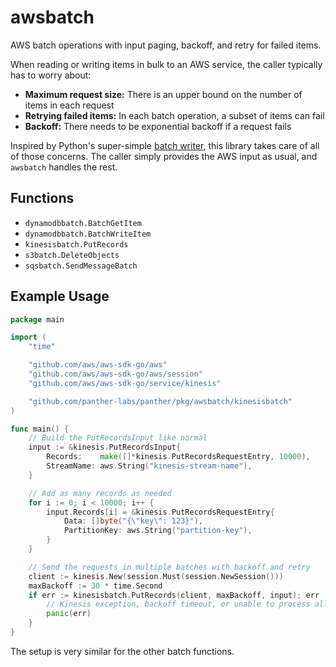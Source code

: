 # awsbatch
AWS batch operations with input paging, backoff, and retry for failed items.

When reading or writing items in bulk to an AWS service, the caller typically has to worry about:
* **Maximum request size:** There is an upper bound on the number of items in each request
* **Retrying failed items:** In each batch operation, a subset of items can fail
* **Backoff:** There needs to be exponential backoff if a request fails

Inspired by Python's super-simple [batch writer](https://boto3.amazonaws.com/v1/documentation/api/latest/guide/dynamodb.html#batch-writing), this library takes care of all of those concerns.
The caller simply provides the AWS input as usual, and `awsbatch` handles the rest.

## Functions
* `dynamodbbatch.BatchGetItem`
* `dynamodbbatch.BatchWriteItem`
* `kinesisbatch.PutRecords`
* `s3batch.DeleteObjects`
* `sqsbatch.SendMessageBatch`

## Example Usage
```go
package main

import (
    "time"

    "github.com/aws/aws-sdk-go/aws"
    "github.com/aws/aws-sdk-go/aws/session"
    "github.com/aws/aws-sdk-go/service/kinesis"

    "github.com/panther-labs/panther/pkg/awsbatch/kinesisbatch"
)

func main() {
    // Build the PutRecordsInput like normal
    input := &kinesis.PutRecordsInput{
        Records:    make([]*kinesis.PutRecordsRequestEntry, 10000),
        StreamName: aws.String("kinesis-stream-name"),
    }

    // Add as many records as needed
    for i := 0; i < 10000; i++ {
        input.Records[i] = &kinesis.PutRecordsRequestEntry{
            Data: []byte("{\"key\": 123}"),
            PartitionKey: aws.String("partition-key"),
        }
    }

    // Send the requests in multiple batches with backoff and retry
    client := kinesis.New(session.Must(session.NewSession()))
    maxBackoff := 30 * time.Second
    if err := kinesisbatch.PutRecords(client, maxBackoff, input); err != nil {
        // Kinesis exception, backoff timeout, or unable to process all items
        panic(err)
    }
}
```

The setup is very similar for the other batch functions.
